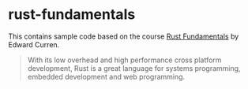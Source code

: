 # rust-fundamentals

This contains sample code based on the course [Rust Fundamentals](https://app.pluralsight.com/library/courses/fundamentals-rust/table-of-contents) by Edward Curren.

> With its low overhead and high performance cross platform development, Rust is a great language for systems programming, embedded development and web programming.
